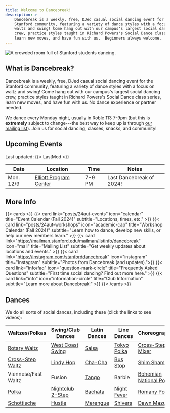 ```yaml
---
title: Welcome to Dancebreak!
description: >
    Dancebreak is a weekly, free, DJed casual social dancing event for the
    Stanford community, featuring a variety of dance styles with a focus on
    waltz and swing! Come hang out with our campus's largest social dancing
    crew, practice styles taught in Richard Powers's Social Dance class series,
    learn new moves, and have fun with us.  Beginners always welcome.
---
```

![A crowded room full of Stanford students dancing.](images/banner.jpg)

## What is Dancebreak?

Dancebreak is a weekly, free, DJed casual social dancing event for the Stanford
community, featuring a variety of dance styles with a focus on waltz and swing!
Come hang out with our campus's largest social dancing crew, practice styles
taught in Richard Powers's Social Dance class series, learn new moves, and have
fun with us.  No dance experience or partner needed.

We dance every Monday night, usually in Roble 113 7-9pm (but this is
**extremely** subject to change---the best way to keep up is through [our
mailing list][mail]).  Join us for social dancing, classes, snacks, and
community!

## Upcoming Events

Last updated: {{< LastMod >}}


| Date      | Location                      | Time   | Notes                    |
|-----------|-------------------------------|--------|--------------------------|
| Mon. 12/9 | [Elliott Program Center][epc] | 7-9 PM | Last Dancebreak of 2024! |

## More Info

{{< cards >}}
{{< card link="posts/24aut-events" icon="calendar" title="Event Calendar (Fall 2024)" subtitle="Locations, times, etc." >}}
{{< card link="posts/24aut-workshops" icon="academic-cap" title="Workshop Calendar (Fall 2024)" subtitle="Learn how to dance, develop new skills, or help our new members learn." >}}
{{< card link="https://mailman.stanford.edu/mailman/listinfo/dancebreak" icon="mail" title="Mailing List" subtitle="Get weekly updates about locations and events." >}}
{{< card link="https://instagram.com/stanforddancebreak" icon="instagram" title="Instagram" subtitle="Photos from Dancebreak (and updates).">}}
{{< card link="info/faq" icon="question-mark-circle" title="Frequently Asked Questions" subtitle="First time social dancing? Find out more here." >}}
{{< card link="info" icon="information-circle" title="Club Information" subtitle="Learn more about Dancebreak!" >}}
{{< /cards >}}

## Dances

We do all sorts of social dances, including these (click the links to see
videos):

| Waltzes/Polkas             | Swing/Club Dances        | Latin Dances         | Line Dances                | Choreographies                  |
|----------------------------|--------------------------|----------------------|----------------------------|---------------------------------|
| [Rotary Waltz][rotary]     | [West Coast Swing][wcs]  | [Salsa][salsa]       | [Tokyo Polka][tokyo]       | [Cross-Step Mixer][xstep-mixer] |
| [Cross-Step Waltz][xstep]  | [Lindy Hop][lindy]       | [Cha-Cha][salsa]     | [Bus Stop][bus-stop]       | [Shim Sham][shim-sham]          |
| Viennese/Fast Waltz        | Fusion                   | [Tango][tango]       | Barbie                     | [Bohemian National Polka][bnp]  |
| [Polka][polka]             | [Nightclub 2-Step][nc2s] | [Bachata][bachata]   | [Night Fever][night-fever] | [Romany Polka][romany]          |
| [Schottische][schottische] | [Hustle][hustle]         | [Merengue][merengue] | [Shivers][shivers]         | [Dawn Mazurka][dawn]            |

[mail]: https://mailman.stanford.edu/mailman/listinfo/dancebreak
[ig]: https://instagram.com/stanforddancebreak

[xstep]: https://www.youtube.com/watch?v=Ny5_YnS-lKQ
[bnp]: https://www.youtube.com/watch?v=ArCZCOpi8SA
[xstep-mixer]: https://www.youtube.com/watch?v=CP5rGp2dVZ8
[romany]: https://www.youtube.com/watch?v=692a8HK2L5I
[bus-stop]: https://www.youtube.com/watch?v=_S9fb02Vi-c
[shim-sham]: https://www.youtube.com/watch?v=bjfM4Wrj9UI
[tokyo]: https://www.youtube.com/watch?v=RauuFItGbeM
[dawn]: https://www.youtube.com/watch?v=SZcli1o3Nfc

[rotary]: https://www.libraryofdance.org/dances/waltz
<!-- [xstep]: https://www.libraryofdance.org/dances/cross-step-waltz -->
[polka]: https://www.libraryofdance.org/dances/polka
[schottische]: https://www.libraryofdance.org/dances/schottische

[wcs]: https://www.libraryofdance.org/dances/west-coast-swing
[lindy]: https://www.libraryofdance.org/dances/lindy-hop
<!-- [fusion]: https://www.libraryofdance.org/dances/blues -->
[nc2s]: https://www.libraryofdance.org/dances/club-two-step
[hustle]: https://www.libraryofdance.org/dances/hustle

[salsa]: https://www.libraryofdance.org/dances/salsa
[tango]: https://www.libraryofdance.org/dances/social-tango
[bachata]: https://www.libraryofdance.org/dances/bachata
[merengue]: https://www.libraryofdance.org/dances/merengue

[shivers]: https://www.youtube.com/watch?v=1WdGuYeV-Cc
[night-fever]: https://www.youtube.com/watch?v=FWpSbEbmdJs

[epc]: /info/locations/#elliott-program-center
[roble]: /info/locations/#roble-gym
[gcc]: /info/locations/#graduate-community-center
[evgr]: /info/locations/#escondido-village-graduate-residences
[ssd]: https://swing.stanford.edu
[wcs]: https://www.facebook.com/cardinalswing/
